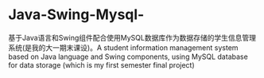 # Java-Swing-Mysql-
基于Java语言和Swing组件配合使用MySQL数据库作为数据存储的学生信息管理系统(是我的大一期末课设)。A student information management system based on Java language and Swing components, using MySQL database for data storage (which is my first semester final project)
